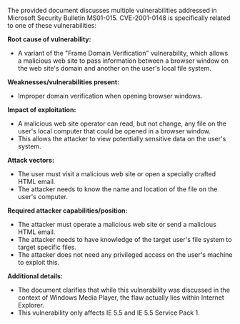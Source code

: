 The provided document discusses multiple vulnerabilities addressed in Microsoft Security Bulletin MS01-015. CVE-2001-0148 is specifically related to one of these vulnerabilities:

**Root cause of vulnerability:**
- A variant of the "Frame Domain Verification" vulnerability, which allows a malicious web site to pass information between a browser window on the web site's domain and another on the user's local file system.

**Weaknesses/vulnerabilities present:**
- Improper domain verification when opening browser windows.

**Impact of exploitation:**
- A malicious web site operator can read, but not change, any file on the user's local computer that could be opened in a browser window.
- This allows the attacker to view potentially sensitive data on the user's system.

**Attack vectors:**
- The user must visit a malicious web site or open a specially crafted HTML email.
- The attacker needs to know the name and location of the file on the user's computer.

**Required attacker capabilities/position:**
- The attacker must operate a malicious web site or send a malicious HTML email.
- The attacker needs to have knowledge of the target user's file system to target specific files.
- The attacker does not need any privileged access on the user's machine to exploit this.

**Additional details:**

- The document clarifies that while this vulnerability was discussed in the context of Windows Media Player, the flaw actually lies within Internet Explorer.
- This vulnerability only affects IE 5.5 and IE 5.5 Service Pack 1.